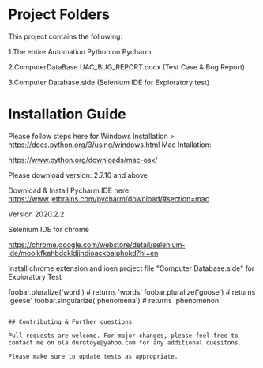 # Project Folders


This project contains the following:

1.The entire Automation Python on Pycharm.

2.ComputerDataBase UAC_BUG_REPORT.docx (Test Case & Bug Report) 

3.Computer Database.side (Selenium IDE for Exploratory test) 
 



# Installation Guide

Please follow steps here for Windows Installation >
https://docs.python.org/3/using/windows.html
Mac Intallation: 

https://www.python.org/downloads/mac-osx/

Please download version: 2.7.10 and above

Download & Install Pycharm IDE here: https://www.jetbrains.com/pycharm/download/#section=mac 

Version 2020.2.2

Selenium IDE for chrome 


https://chrome.google.com/webstore/detail/selenium-ide/mooikfkahbdckldjjndioackbalphokd?hl=en

Install chrome extension and ioen project file "Computer Database.side" for Exploratory Test   



foobar.pluralize('word') # returns 'words'
foobar.pluralize('goose') # returns 'geese'
foobar.singularize('phenomena') # returns 'phenomenon'
```

## Contributing & Further questions

Pull requests are welcome. For major changes, please feel free to contact me on ola.durotoye@yahoo.com for any additional quesitons.

Please make sure to update tests as appropriate.


